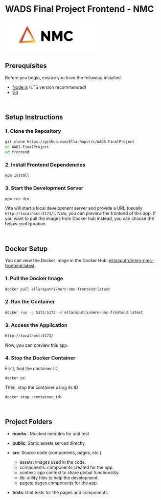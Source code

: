 # WADS Final Project Frontend - NMC

<img src="../docs_images/logo_nmc.png" alt="NMC Logo" width="300">

<br>

## Prerequisites
Before you begin, ensure you have the following installed:
- [Node.js](https://nodejs.org/) (LTS version recommended)
- [Git](https://git-scm.com/)

<br>

## Setup Instructions
### 1. Clone the Repository
```sh
git clone https://github.com/Ella-Raputri/WADS-FinalProject
cd WADS-FinalProject
cd frontend
```

### 2. Install Frontend Dependencies
```sh
npm install
```

### 3. Start the Development Server
```sh
npm run dev
```
Vite will start a local development server and provide a URL (usually `http://localhost:5173/`).
Now, you can preview the frontend of this app. If you want to pull the images from Docker hub instead, you can choose the below configuration.

<br>

## Docker Setup
You can view the Docker image in the Docker Hub: [ellaraputri/mern-nmc-frontend:latest](https://hub.docker.com/repository/docker/ellaraputri/mern-nmc-frontend). 
### 1. Pull the Docker Image
```sh
docker pull ellaraputri/mern-nmc-frontend:latest
```

### 2. Run the Container
```sh
docker run -p 5173:5173 -d ellaraputri/mern-nmc-frontend:latest
```

### 3. Access the Application
```sh
http://localhost:5173/
```
Now, you can preview this app.

### 4. Stop the Docker Container
First, find the container ID
```sh
docker ps
```
Then, stop the container using its ID
```sh
docker stop <container_id>
```

<br>

## Project Folders

- **__mocks__** : Mocked modules for unit test
- **public**: Static assets served directly
- **src**: Source code (components, pages, etc.)
    - assets: images used in the code.
    - components: components created for the app.
    - context: app context to share global functionality.
    - lib: utility files to help the development.
    - pages: pages components for the app.

- **tests**: Unit tests for the pages and components.

<br>

